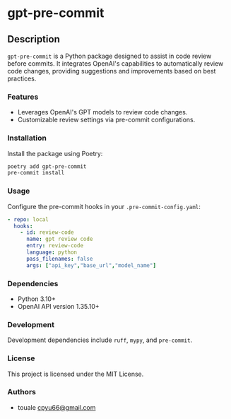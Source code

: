 # gpt-pre-commit

## Description

`gpt-pre-commit` is a Python package designed to assist in code review before commits. It integrates OpenAI's capabilities to automatically review code changes, providing suggestions and improvements based on best practices.

### Features

- Leverages OpenAI's GPT models to review code changes.
- Customizable review settings via pre-commit configurations.

### Installation

Install the package using Poetry:

```bash
poetry add gpt-pre-commit
pre-commit install
```

### Usage

Configure the pre-commit hooks in your `.pre-commit-config.yaml`:

```yaml
- repo: local
  hooks:
    - id: review-code
      name: gpt review code
      entry: review-code
      language: python
      pass_filenames: false
      args: ["api_key","base_url","model_name"]
```

### Dependencies

- Python 3.10+
- OpenAI API version 1.35.10+

### Development

Development dependencies include `ruff`, `mypy`, and `pre-commit`.

### License

This project is licensed under the MIT License.

### Authors

- touale <cpyu66@gmail.com>
